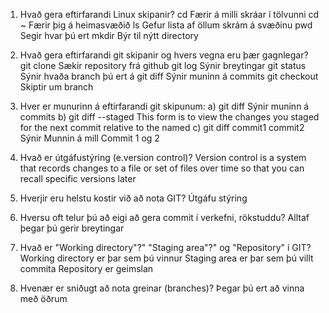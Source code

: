 1. Hvað gera eftirfarandi Linux skipanir?
	cd				Færir á milli skráar í tölvunni
	cd ~			Færir þig á heimasvæðið
	ls				Gefur lista af öllum skrám á svæðinu
	pwd				Segir hvar þú ert
	mkdir			Býr til nýtt directory

2. Hvað gera eftirfarandi git skipanir og hvers vegna eru þær gagnlegar?
	git clone		Sækir repository frá github
	git log			Sýnir breytingar
	git status		Sýnir hvaða branch þú ert á
	git diff		Sýnir muninn á commits
	git checkout	Skiptir um branch

3. Hver er munurinn á eftirfarandi git skipunum:
	a) git diff 				Sýnir muninn á commits
	b) git diff --staged 		This form is to view the changes you staged for the next commit relative to the named <commit>
	c) git diff commit1 commit2	Sýnir Munnin á mill Commit 1 og 2

4. 	Hvað er útgáfustýring (e.version control)? 
		Version control is a system that records changes to a file or set of files over time so that you can recall specific versions later
5.	Hverjir eru helstu kostir við að nota GIT?
		Útgáfu stýring
6.	Hversu oft telur þú að eigi að gera commit í verkefni, rökstuddu?
		Alltaf þegar þú gerir breytingar
7.	Hvað er "Working directory"?" "Staging area"?" og "Repository" í GIT?
		Working directory er þar sem þú vinnur
		Staging area er þar sem þú villt commita
		Repository er geimslan
8.	Hvenær er sniðugt að nota greinar (branches)? 
		Þegar þú ert að vinna með öðrum
